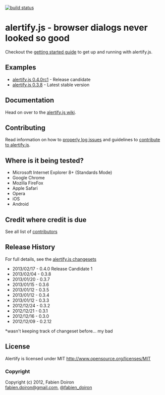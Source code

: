 [![build status](https://secure.travis-ci.org/fabien-d/alertify.js.png)](http://travis-ci.org/fabien-d/alertify.js)

# alertify.js - browser dialogs never looked so good

Checkout the [getting started guide](https://github.com/fabien-d/alertify.js/wiki/Getting-Started) to get up and running with alertify.js.

## Examples

* [alertify.js 0.4.0rc1](http://fabien-d.github.com/alertify.js/0.4.0rc1/) - Release candidate
* [alertify.js 0.3.8](http://fabien-d.github.com/alertify.js/) - Latest stable version

## Documentation

Head on over to the [alertify.js wiki](https://github.com/fabien-d/alertify.js/wiki).

## Contributing

Read information on how to [properly log issues](https://github.com/fabien-d/alertify.js/wiki/Opening-Issues) and guidelines to [contribute to alertify.js](https://github.com/fabien-d/alertify.js/wiki/Contributing).

## Where is it being tested?

* Microsoft Internet Explorer 8+ (Standards Mode)
* Google Chrome
* Mozilla FireFox
* Apple Safari
* Opera
* iOS
* Android

## Credit where credit is due

See all list of [contributors](https://github.com/fabien-d/alertify.js/contributors)

## Release History

For full details, see the [alertify.js changesets](https://github.com/fabien-d/alertify.js/wiki/Changeset)

* 2013/02/17 - 0.4.0 Release Candidate 1
* 2013/02/04 - 0.3.8
* 2013/01/20 - 0.3.7
* 2013/01/15 - 0.3.6
* 2013/01/12 - 0.3.5
* 2013/01/12 - 0.3.4
* 2013/01/12 - 0.3.3
* 2012/12/24 - 0.3.2
* 2012/12/21 - 0.3.1
* 2012/12/16 - 0.3.0
* 2012/12/09 - 0.2.12

*wasn't keeping track of changeset before... my bad

## License

Alertify is licensed under MIT http://www.opensource.org/licenses/MIT

### Copyright

Copyright (c) 2012, Fabien Doiron  
<fabien.doiron@gmail.com>, [@fabien_doiron](http://twitter.com/fabien_doiron)
